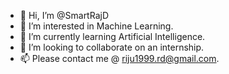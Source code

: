 - 👋 Hi, I’m @SmartRajD
- 👀 I’m interested in Machine Learning.
- 🌱 I’m currently learning Artificial Intelligence.
- 💞️ I’m looking to collaborate on an internship.
- 📫 Please contact me @ riju1999.rd@gmail.com.

<!---
SmartRajD/SmartRajD is a ✨ special ✨ repository because its `README.md` (this file) appears on your GitHub profile.
You can click the Preview link to take a look at your changes.
--->
